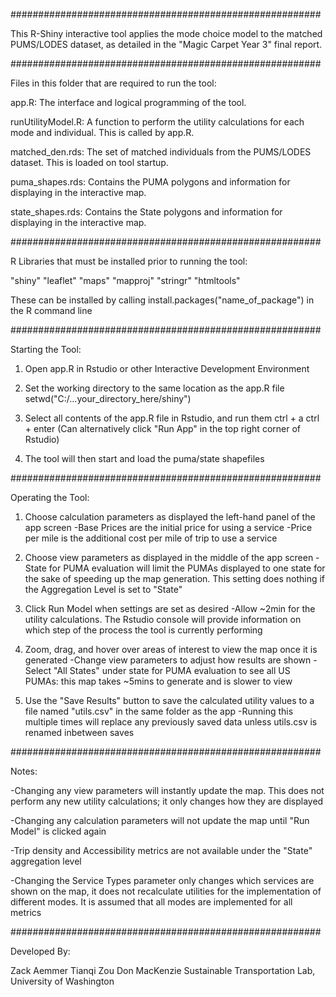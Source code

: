 ########################################################

This R-Shiny interactive tool applies the mode choice model to the matched PUMS/LODES dataset, as detailed in the "Magic Carpet Year 3" final report.

########################################################

Files in this folder that are required to run the tool:

app.R:
The interface and logical programming of the tool.

runUtilityModel.R:
A function to perform the utility calculations for each mode and individual. This is called by app.R.

matched_den.rds:
The set of matched individuals from the PUMS/LODES dataset. This is loaded on tool startup.

puma_shapes.rds:
Contains the PUMA polygons and information for displaying in the interactive map.

state_shapes.rds:
Contains the State polygons and information for displaying in the interactive map.

########################################################

R Libraries that must be installed prior to running the tool:

"shiny"
"leaflet"
"maps"
"mapproj"
"stringr"
"htmltools"

These can be installed by calling install.packages("name_of_package") in the R command line

########################################################

Starting the Tool:

1. Open app.R in Rstudio or other Interactive Development Environment

2. Set the working directory to the same location as the app.R file
	setwd("C:/...your_directory_here/shiny")

3. Select all contents of the app.R file in Rstudio, and run them
	ctrl + a
	ctrl + enter
	(Can alternatively click "Run App" in the top right corner of Rstudio)

4. The tool will then start and load the puma/state shapefiles

########################################################

Operating the Tool:

1. Choose calculation parameters as displayed the left-hand panel of the app screen
	-Base Prices are the initial price for using a service
	-Price per mile is the additional cost per mile of trip to use a service

2. Choose view parameters as displayed in the middle of the app screen
	-State for PUMA evaluation will limit the PUMAs displayed to one state for the sake of speeding up the map generation. This setting does nothing if the Aggregation Level is set to "State"

3. Click Run Model when settings are set as desired
	-Allow ~2min for the utility calculations. The Rstudio console will provide information on which step of the process the tool is currently performing

4. Zoom, drag, and hover over areas of interest to view the map once it is generated
	-Change view parameters to adjust how results are shown
	-Select "All States" under state for PUMA evaluation to see all US PUMAs: this map takes ~5mins to generate and is slower to view

5. Use the "Save Results" button to save the calculated utility values to a file named "utils.csv" in the same folder as the app
	-Running this multiple times will replace any previously saved data unless utils.csv is renamed inbetween saves

########################################################

Notes:

-Changing any view parameters will instantly update the map. This does not perform any new utility calculations; it only changes how they are displayed

-Changing any calculation parameters will not update the map until "Run Model" is clicked again

-Trip density and Accessibility metrics are not available under the "State" aggregation level

-Changing the Service Types parameter only changes which services are shown on the map, it does not recalculate utilities for the implementation of different modes. It is assumed that all modes are implemented for all metrics

########################################################

Developed By:

Zack Aemmer
Tianqi Zou
Don MacKenzie
Sustainable Transportation Lab, University of Washington
